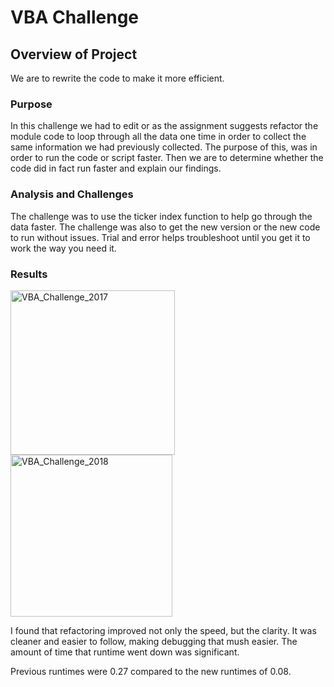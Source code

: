 # VBA Challenge

## Overview of Project
We are to rewrite the code to make it more efficient. 

### Purpose
In this challenge we had to edit or as the assignment suggests refactor the module code to loop through all the data one time in order to collect the same information we had previously collected. The purpose of this, was in order to run the code or script faster. Then we are to determine whether the code did in fact run faster and explain our findings. 

### Analysis and Challenges
The challenge was to use the ticker index function to help go through the data faster.  The challenge was also to get the new version or the new code to run without issues.  Trial and error helps troubleshoot until you get it to work the way you need it.

### Results

<img width="263" alt="VBA_Challenge_2017" src="https://user-images.githubusercontent.com/105124485/169708105-31411d92-3d73-41d6-9302-fba0bb2c0d6b.png">

<img width="259" alt="VBA_Challenge_2018" src="https://user-images.githubusercontent.com/105124485/169708109-ab700f22-6e09-49ec-811b-7aa9a245234b.png">

I found that refactoring improved not only the speed, but the clarity.  It was cleaner and easier to follow, making debugging that mush easier. The amount of time that runtime went down was significant.

Previous runtimes were 0.27 compared to the new runtimes of 0.08.

